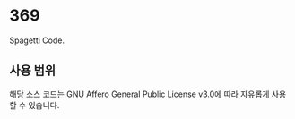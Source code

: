 # 369
Spagetti Code.
## 사용 범위
해당 소스 코드는 GNU Affero General Public License v3.0에 따라 자유롭게 사용할 수 있습니다.
